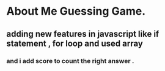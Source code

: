 # About Me Guessing Game. 
 
## adding new features in javascript like if statement , for loop and used array 

### and i add score  to count the right answer .